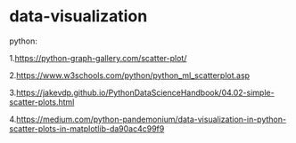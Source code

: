 # data-visualization

python:

1.https://python-graph-gallery.com/scatter-plot/

2.https://www.w3schools.com/python/python_ml_scatterplot.asp

3.https://jakevdp.github.io/PythonDataScienceHandbook/04.02-simple-scatter-plots.html

4.https://medium.com/python-pandemonium/data-visualization-in-python-scatter-plots-in-matplotlib-da90ac4c99f9
